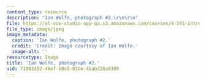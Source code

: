 ```yaml
---
content_type: resource
description: "Ian Wolfe, photograph #2.\r\n\r\n"
file: https://ol-ocw-studio-app-qa.s3.amazonaws.com/courses/4-341-introduction-to-photography-and-related-media-fall-2007/71882d5246efb8e583be4bab328a9309_wolfe2.jpg
file_type: image/jpeg
image_metadata:
  caption: 'Ian Wolfe, photograph #2.'
  credit: 'Credit: Image courtesy of Ian Wolfe.'
  image-alt: ''
resourcetype: Image
title: 'Ian Wolfe, photograph #2.'
uid: 71882d52-46ef-b8e5-83be-4bab328a9309
---
```

